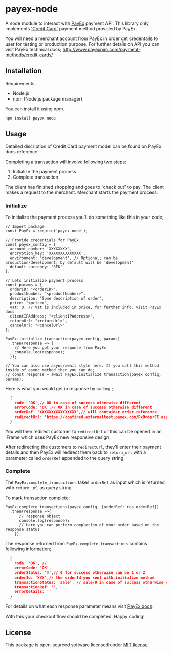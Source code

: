# payex-node
A node module to interact with [PayEx](https://payex.com/) payment API. This library only implements ['Credit Card'](http://www.payexpim.com/category/payment-methods/) payment method provided by PayEx.

You will need a merchant account from PayEx in order get credentails to user for testing or production purpose. For further details on API you can visit PayEx technical docs; http://www.payexpim.com/payment-methods/credit-cards/

## Installation

Requirements:

- Node.js
- npm (Node.js package manager)

You can install it using npm.
```bash
npm install payex-node
```

## Usage
Detailed discription of Credit Card payment model can be found on PayEx docs reference.

Completing a transaction will involve following two steps;
1. Initialize the payment process
2. Complete transaction

The client has finished shopping and goes to “check out” to pay. The client makes a request to the merchant. Merchant starts the payment process.

### Initialize
To initialize the payment process you'll do something like this in your code;

```node
// Import package
const PayEx = require('payex-node');

// Provide credentials for PayEx 
const payex_config = {
  account_number: 'XXXXXXXX',
  encryption_key: 'XXXXXXXXXXXXXX',
  environment: 'development', // Optional; can be production/development, by default will be 'development'
  default_currency: 'SEK'
};

// Lets initialize payment process
const params = {
  orderID: "<orderID>",
  productNumber: "<productNumber>",
  description: "Some description of order",
  price: "<price>",
  vat: 0, // Vat is included in price, for further info. visit PayEx docs
  clientIPAddress: "<clientIPAddress>",
  returnUrl: "<returnUrl>",
  cancelUrl: "<cancelUrl>"
};

PayEx.initialize_transaction(payex_config, params)
  .then(response => {
    // Here you got your response from PayEx
    console.log(response);  
  });

// You can also use async/await style here. If you call this method inside of async method then you can do;
// const response = await PayEx.initialize_transaction(payex_config, params);

```

Here is what you would get in response by calling ;

```json
  {
    code: 'OK',// OK in case of success otherwise different
    errorCode: 'OK',// OK in case of success otherwise different
    orderRef: 'XXXXXXXXXXXXXXXX',// will container order reference
    redirectUrl: 'https://confined.externaltest.payex.com/PxOrderCC.aspx?orderRef=XXXXXXXXXXXXXXXX' 
  }

```
You will then redirect customer to `redirectUrl` or this can be opened in an iFrame which uses PayEx new responsive design.

After redirecting the customers to `redirectUrl`, they'll enter their payment details and then PayEx will redirect them back to `return_url` with a parameter called `orderRef` appended to the query string.

### Complete
The `PayEx.complete_transactions` takes `orderRef` as input which is returned with `return_url` as query string. 

To mark transaction complete;
```node
PayEx.complete_transactions(payex_config, {orderRef: res.orderRef})
  .then(response =>{
      // response object 
      console.log(response);
      // Here you can perform completion of your order based on the response status
    });
```

The response returned from `PayEx.complete_transactions` contains following information;
```json
  { 
    code: 'OK', // 
    errorCode: 'OK',
    orderStatus: '0',// 0 for success otherwise can be 1 or 2
    orderId: 'XXX',// the orderId you sent with initialize method
    transactionStatus: 'sale', // sale/0 in case of success otherwise can be initialize/1, credit/2, authorize/3, cancel/4, failure/5, capture/6 ...
    transactionRef: '',
    errorDetails: '' 
  }
```
For details on what each response parameter means visit [PayEx docs](http://www.payexpim.com/technical-reference/pxorder/complete-2/).

With this your checkout flow should be completed. Happy coding!


## License
This package is open-sourced software licensed under [MIT license](https://github.com/tahirwaseer/payex-node/blob/master/LICENSE).